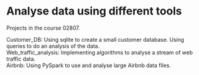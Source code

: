 # Analyse data using different tools
Projects in the course 02807.

Customer_DB: Using sqlite to create a small customer database. Using queries to do an analysis of the data. <br>
Web_traffic_analysis: Implementing algorithms to analyse a stream of web traffic data.<br>
Airbnb: Using PySpark to use and analyse large Airbnb data files.<br>
